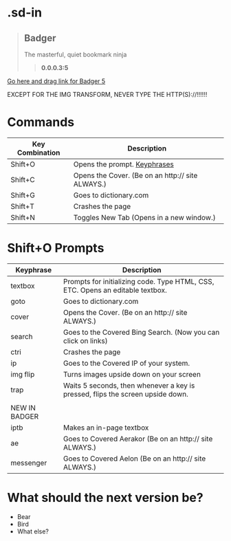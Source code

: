 # .sd-in
> ## Badger
> The masterful, quiet bookmark ninja
>> **0.0.0.3:5**

[Go here and drag link for Badger 5](https://arkagaen.github.io/.sd-in/)

EXCEPT FOR THE IMG TRANSFORM, NEVER TYPE THE HTTP(S)://!!!!!!

# Commands
| Key Combination | Description |
| --------------- | ----------- |
| Shift+O         | Opens the prompt. [Keyphrases](#shifto-prompts)|
| Shift+C         | Opens the Cover. (Be on an http:// site ALWAYS.) |
| Shift+G         | Goes to dictionary.com |
| Shift+T         | Crashes the page |
| Shift+N         | Toggles New Tab (Opens in a new window.) |

# Shift+O Prompts
| Keyphrase | Description |
| --------- | ----------- |
| textbox   | Prompts for initializing code. Type HTML, CSS, ETC. Opens an editable textbox. |
| goto      | Goes to dictionary.com |
| cover     | Opens the Cover. (Be on an http:// site ALWAYS.) |
| search    | Goes to the Covered Bing Search. (Now you can click on links) |
| ctri      | Crashes the page |
| ip       | Goes to the Covered IP of your system. |
| img flip  | Turns images upside down on your screen |
| trap      | Waits 5 seconds, then whenever a key is pressed, flips the screen upside down. |
| | |
| NEW IN BADGER  |   |
| iptb | Makes an in-page textbox |
| ae | Goes to Covered Aerakor (Be on an http:// site ALWAYS.) |
| messenger | Goes to Covered Aelon (Be on an http:// site ALWAYS.)|

# What should the next version be?
- Bear
- Bird
- What else?
